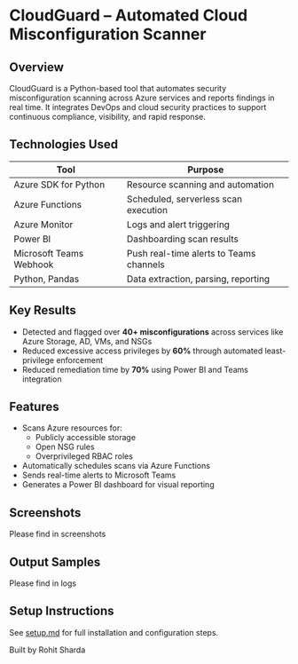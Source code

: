 # CloudGuard – Automated Cloud Misconfiguration Scanner

## Overview
CloudGuard is a Python-based tool that automates security misconfiguration scanning across Azure services and reports findings in real time. It integrates DevOps and cloud security practices to support continuous compliance, visibility, and rapid response.

## Technologies Used

| Tool                   | Purpose                                        |
|------------------------|------------------------------------------------|
| Azure SDK for Python   | Resource scanning and automation               |
| Azure Functions        | Scheduled, serverless scan execution           |
| Azure Monitor          | Logs and alert triggering                      |
| Power BI               | Dashboarding scan results                      |
| Microsoft Teams Webhook| Push real-time alerts to Teams channels        |
| Python, Pandas         | Data extraction, parsing, reporting            |

## Key Results

- Detected and flagged over **40+ misconfigurations** across services like Azure Storage, AD, VMs, and NSGs
- Reduced excessive access privileges by **60%** through automated least-privilege enforcement
- Reduced remediation time by **70%** using Power BI and Teams integration

## Features

- Scans Azure resources for:
  - Publicly accessible storage
  - Open NSG rules
  - Overprivileged RBAC roles
- Automatically schedules scans via Azure Functions
- Sends real-time alerts to Microsoft Teams
- Generates a Power BI dashboard for visual reporting

## Screenshots

Please find in screenshots

## Output Samples

Please find in logs

## Setup Instructions

See [setup.md](./setup.md) for full installation and configuration steps.

Built by Rohit Sharda  

